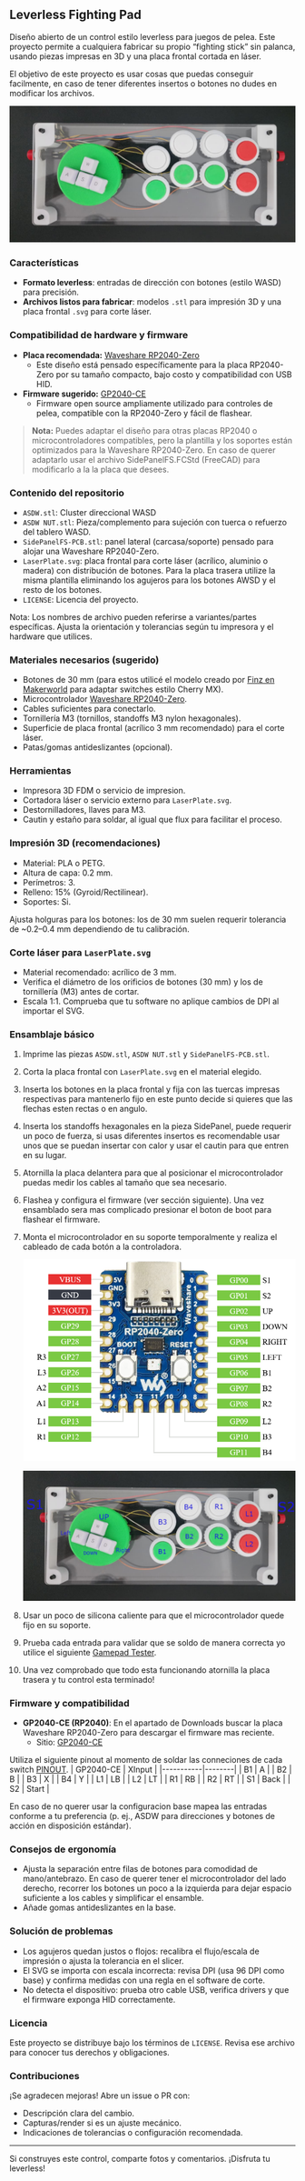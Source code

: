## Leverless Fighting Pad

Diseño abierto de un control estilo leverless para juegos de pelea. Este proyecto permite a cualquiera fabricar su propio “fighting stick” sin palanca, usando piezas impresas en 3D y una placa frontal cortada en láser.

El objetivo de este proyecto es usar cosas que puedas conseguir facilmente, en caso de tener diferentes insertos o botones no dudes en modificar los archivos.

![Leverless Fighting Pad Armado](LeverlessArmado.jpg)

### Características
- **Formato leverless**: entradas de dirección con botones (estilo WASD) para precisión.
- **Archivos listos para fabricar**: modelos `.stl` para impresión 3D y una placa frontal `.svg` para corte láser.
### Compatibilidad de hardware y firmware

- **Placa recomendada:** [Waveshare RP2040-Zero](https://www.waveshare.com/rp2040-zero.htm)
  - Este diseño está pensado específicamente para la placa RP2040-Zero por su tamaño compacto, bajo costo y compatibilidad con USB HID.
- **Firmware sugerido:** [GP2040-CE](https://gp2040-ce.info/)
  - Firmware open source ampliamente utilizado para controles de pelea, compatible con la RP2040-Zero y fácil de flashear.

> **Nota:** Puedes adaptar el diseño para otras placas RP2040 o microcontroladores compatibles, pero la plantilla y los soportes están optimizados para la Waveshare RP2040-Zero. En caso de querer adaptarlo usar el archivo SidePanelFS.FCStd (FreeCAD) para modificarlo a la la placa que desees.


### Contenido del repositorio
- `ASDW.stl`: Cluster direccional WASD
- `ASDW NUT.stl`: Pieza/complemento para sujeción con tuerca o refuerzo del tablero WASD.
- `SidePanelFS-PCB.stl`: panel lateral (carcasa/soporte) pensado para alojar una Waveshare RP2040-Zero.
- `LaserPlate.svg`: placa frontal para corte láser (acrílico, aluminio o madera) con distribución de botones. Para la placa trasera utilize la misma plantilla eliminando los agujeros para los botones AWSD y el resto de los botones.
- `LICENSE`: Licencia del proyecto.

Nota: Los nombres de archivo pueden referirse a variantes/partes específicas. Ajusta la orientación y tolerancias según tu impresora y el hardware que utilices.

### Materiales necesarios (sugerido)
- Botones de 30 mm (para estos utilicé el modelo creado por [Finz en Makerworld](https://makerworld.com/en/models/1530382-30mm-arcade-buttons-obsn-30-drop-in-alternative#profileId-1604861) para adaptar switches estilo Cherry MX).
- Microcontrolador [Waveshare RP2040-Zero](https://www.waveshare.com/rp2040-zero.htm).
- Cables suficientes para conectarlo.
- Tornillería M3 (tornillos, standoffs M3 nylon hexagonales).
- Superficie de placa frontal (acrílico 3 mm recomendado) para el corte láser.
- Patas/gomas antideslizantes (opcional).

### Herramientas
- Impresora 3D FDM o servicio de impresion.
- Cortadora láser o servicio externo para `LaserPlate.svg`.
- Destornilladores, llaves para M3.
- Cautin y estaño para soldar, al igual que flux para facilitar el proceso.

### Impresión 3D (recomendaciones)
- Material: PLA o PETG.
- Altura de capa: 0.2 mm.
- Perímetros: 3.
- Relleno: 15% (Gyroid/Rectilinear).
- Soportes: Si.

Ajusta holguras para los botones: los de 30 mm suelen requerir tolerancia de ~0.2–0.4 mm dependiendo de tu calibración.

### Corte láser para `LaserPlate.svg`
- Material recomendado: acrílico de 3 mm.
- Verifica el diámetro de los orificios de botones (30 mm) y los de tornillería (M3) antes de cortar.
- Escala 1:1. Comprueba que tu software no aplique cambios de DPI al importar el SVG.

### Ensamblaje básico
1. Imprime las piezas `ASDW.stl`, `ASDW NUT.stl` y `SidePanelFS-PCB.stl`.
2. Corta la placa frontal con `LaserPlate.svg` en el material elegido.
3. Inserta los botones en la placa frontal y fija con las tuercas impresas respectivas para mantenerlo fijo en este punto decide si quieres que las flechas esten rectas o en angulo.
4. Inserta los standoffs hexagonales en la pieza SidePanel, puede requerir un poco de fuerza, si usas diferentes insertos es recomendable usar unos que se puedan insertar con calor y usar el cautin para que entren en su lugar.
5. Atornilla la placa delantera para que al posicionar el microcontrolador puedas medir los cables al tamaño que sea necesario.
5. Flashea y configura el firmware (ver sección siguiente). Una vez ensamblado sera mas complicado presionar el boton de boot para flashear el firmware.
6. Monta el microcontrolador en su soporte temporalmente y realiza el cableado de cada botón a la controladora.

   ![Pinout Waveshare RP2040-Zero](PinoutWaveshare.png)

   ![Foto del pinout leverless](LeverlessPinout.jpg)
   
7. Usar un poco de silicona caliente para que el microcontrolador quede fijo en su soporte.
8. Prueba cada entrada para validar que se soldo de manera correcta yo utilice el siguiente [Gamepad Tester](https://hardwaretester.com/gamepad).
9. Una vez comprobado que todo esta funcionando atornilla la placa trasera y tu control esta terminado!

### Firmware y compatibilidad
- **GP2040-CE (RP2040)**: En el apartado de Downloads buscar la placa Waveshare RP2040-Zero para descargar el firmware mas reciente.
  - Sitio: [GP2040-CE](https://gp2040-ce.info)

Utiliza el siguiente pinout al momento de soldar las conneciones de cada switch [PINOUT](https://gp2040-ce.info/controller-build/wiring/#waveshare-rp2040-zero).
| GP2040-CE | XInput |
|-----------|--------|
| B1        | A      |
| B2        | B      |
| B3        | X      |
| B4        | Y      |
| L1        | LB     |
| L2        | LT     |
| R1        | RB     |
| R2        | RT     |
| S1        | Back   |
| S2        | Start  |

En caso de no querer usar la configuracion base mapea las entradas conforme a tu preferencia (p. ej., ASDW para direcciones y botones de acción en disposición estándar).

### Consejos de ergonomía
- Ajusta la separación entre filas de botones para comodidad de mano/antebrazo. En caso de querer tener el microcontrolador del lado derecho, recorrer los botones un poco a la izquierda para dejar espacio suficiente a los cables y simplificar el ensamble.
- Añade gomas antideslizantes en la base.

### Solución de problemas
- Los agujeros quedan justos o flojos: recalibra el flujo/escala de impresión o ajusta la tolerancia en el slicer.
- El SVG se importa con escala incorrecta: revisa DPI (usa 96 DPI como base) y confirma medidas con una regla en el software de corte.
- No detecta el dispositivo: prueba otro cable USB, verifica drivers y que el firmware exponga HID correctamente.

### Licencia
Este proyecto se distribuye bajo los términos de `LICENSE`. Revisa ese archivo para conocer tus derechos y obligaciones.

### Contribuciones
¡Se agradecen mejoras! Abre un issue o PR con:
- Descripción clara del cambio.
- Capturas/render si es un ajuste mecánico.
- Indicaciones de tolerancias o configuración recomendada.

---

Si construyes este control, comparte fotos y comentarios. ¡Disfruta tu leverless!


